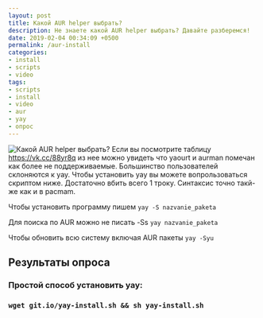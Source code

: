 ```yaml
---
layout: post
title: Какой AUR helper выбрать?
description: Не знаете какой AUR helper выбрать? Давайте разберемся!
date: 2019-02-04 00:34:09 +0500
permalink: /aur-install
categories: 
- install
- scripts
- video
tags:
- scripts
- install
- video
- aur
- yay
- опрос
---
```

<p><img alt="Какой AUR helper выбрать?" class="post-image rounded" src="https://ordanax.github.io/img/aur-install.png" />
Если вы посмотрите таблицу <noindex><a href="https://vk.cc/88yr8q" target="_blank" rel="nofollow">https://vk.cc/88yr8q</a></noindex> из нее можно увидеть что yaourt и aurman помечан как более не поддерживаемые.
Большинство пользователей склоняются к yay. 
Чтобы установить yay вы можете вопрользоваться скриптом ниже. Достаточно вбить всего 1 троку. Синтаксис точно такй-же как и в pacmam.</p>

<p>Чтобы установить программу пишем
<code>yay -S nazvanie_paketa</code></p>

<p>Для поиска по AUR можно не писать -Ss
<code>yay nazvanie_paketa</code></p>

<p>Чтобы обновить всю систему включая AUR пакеты
<code>yay -Syu</code>
</p>

<h2>Результаты опроса</h2>
<div id="vk_poll"></div>
<script type="text/javascript">
VK.Widgets.Poll("vk_poll", {}, "320990931_a910f4b472d3a23482");
</script>

<h3>Простой способ установить yay:<h3>
<code>wget git.io/yay-install.sh && sh yay-install.sh</code>

